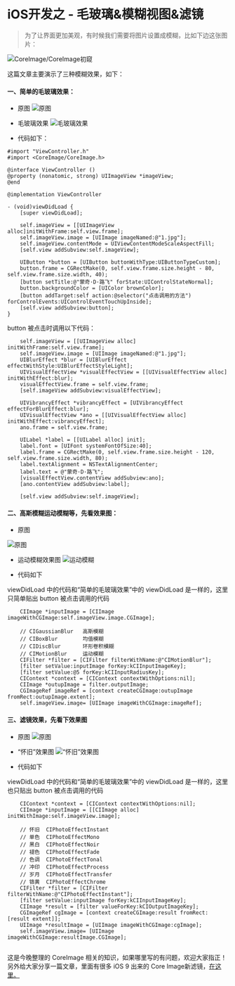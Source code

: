 # iOS开发之 - 毛玻璃&模糊视图&滤镜

> 为了让界面更加美观，有时候我们需要将图片设置成模糊，比如下边这张图片：

![CoreImage/CoreImage初窥](http://upload-images.jianshu.io/upload_images/2665449-6946c7d084d2e1ee.png?imageMogr2/auto-orient/strip%7CimageView2/2/w/1240)

这篇文章主要演示了三种模糊效果，如下：
#### 一、简单的毛玻璃效果：
- 原图
![原图](http://upload-images.jianshu.io/upload_images/2665449-cb2dfce94d622fc0.png?imageMogr2/auto-orient/strip%7CimageView2/2/w/1240)


- 毛玻璃效果
![毛玻璃效果](http://upload-images.jianshu.io/upload_images/2665449-df954aee7a52a2ab.png?imageMogr2/auto-orient/strip%7CimageView2/2/w/1240)

- 代码如下：

```
#import "ViewController.h"
#import <CoreImage/CoreImage.h>

@interface ViewController ()
@property (nonatomic, strong) UIImageView *imageView;
@end

@implementation ViewController

- (void)viewDidLoad {
    [super viewDidLoad];
    
    self.imageView = [[UIImageView alloc]initWithFrame:self.view.frame];
    self.imageView.image = [UIImage imageNamed:@"1.jpg"];
    self.imageView.contentMode = UIViewContentModeScaleAspectFill;
    [self.view addSubview:self.imageView];
    
    UIButton *button = [UIButton buttonWithType:UIButtonTypeCustom];
    button.frame = CGRectMake(0, self.view.frame.size.height - 80, self.view.frame.size.width, 40);
    [button setTitle:@"蒙奇·D·路飞" forState:UIControlStateNormal];
    button.backgroundColor = [UIColor brownColor];
    [button addTarget:self action:@selector("点击调用的方法") forControlEvents:UIControlEventTouchUpInside];
    [self.view addSubview:button];
}

```
button 被点击时调用以下代码：

```
    self.imageView = [[UIImageView alloc] initWithFrame:self.view.frame];
    self.imageView.image = [UIImage imageNamed:@"1.jpg"];
    UIBlurEffect *blur = [UIBlurEffect effectWithStyle:UIBlurEffectStyleLight];
    UIVisualEffectView *visualEffectView = [[UIVisualEffectView alloc] initWithEffect:blur];
    visualEffectView.frame = self.view.frame;
    [self.imageView addSubview:visualEffectView];

    UIVibrancyEffect *vibrancyEffect = [UIVibrancyEffect effectForBlurEffect:blur];
    UIVisualEffectView *ano = [[UIVisualEffectView alloc] initWithEffect:vibrancyEffect];
    ano.frame = self.view.frame;

    UILabel *label = [[UILabel alloc] init];
    label.font = [UIFont systemFontOfSize:40];
    label.frame = CGRectMake(0, self.view.frame.size.height - 120, self.view.frame.size.width, 80);
    label.textAlignment = NSTextAlignmentCenter;
    label.text = @"蒙奇·D·路飞";
    [visualEffectView.contentView addSubview:ano];
    [ano.contentView addSubview:label];
    
    [self.view addSubview:self.imageView];
```

#### 二、高斯模糊运动模糊等，先看效果图：
- 原图

![原图](http://upload-images.jianshu.io/upload_images/2665449-954940694c6fed53.png?imageMogr2/auto-orient/strip%7CimageView2/2/w/1240)

- 运动模糊效果图
![运动模糊](http://upload-images.jianshu.io/upload_images/2665449-d27b1bd30c08f616.png?imageMogr2/auto-orient/strip%7CimageView2/2/w/1240)

- 代码如下

viewDidLoad 中的代码和“简单的毛玻璃效果”中的 viewDidLoad 是一样的，这里只简单贴出 button 被点击调用的代码

```
    CIImage *inputImage = [CIImage imageWithCGImage:self.imageView.image.CGImage];

    // CIGaussianBlur   高斯模糊
    // CIBoxBlur        均值模糊
    // CIDiscBlur       环形卷积模糊
    // CIMotionBlur     运动模糊
    CIFilter *filter = [CIFilter filterWithName:@"CIMotionBlur"];
    [filter setValue:inputImage forKey:kCIInputImageKey];
    [filter setValue:@5 forKey:kCIInputRadiusKey];
    CIContext *context = [CIContext contextWithOptions:nil];
    CIImage *outupImage = filter.outputImage;
    CGImageRef imageRef = [context createCGImage:outupImage fromRect:outupImage.extent];
    self.imageView.image= [UIImage imageWithCGImage:imageRef];
```

#### 三、滤镜效果，先看下效果图

- 原图
![原图](http://upload-images.jianshu.io/upload_images/2665449-503d38d5e10a65b7.png?imageMogr2/auto-orient/strip%7CimageView2/2/w/1240)

- “怀旧”效果图
![“怀旧”效果图](http://upload-images.jianshu.io/upload_images/2665449-f1196625bd86712d.png?imageMogr2/auto-orient/strip%7CimageView2/2/w/1240)



- 代码如下

viewDidLoad 中的代码和“简单的毛玻璃效果”中的 viewDidLoad 是一样的，这里也只贴出 button 被点击调用的代码

```
    CIContext *context = [CIContext contextWithOptions:nil];
    CIImage *inputImage = [[CIImage alloc] initWithImage:self.imageView.image];
    
    // 怀旧  CIPhotoEffectInstant
    // 单色  CIPhotoEffectMono
    // 黑白  CIPhotoEffectNoir
    // 褪色  CIPhotoEffectFade
    // 色调  CIPhotoEffectTonal
    // 冲印  CIPhotoEffectProcess
    // 岁月  CIPhotoEffectTransfer
    // 铬黄  CIPhotoEffectChrome
    CIFilter *filter = [CIFilter filterWithName:@"CIPhotoEffectInstant"]; 
    [filter setValue:inputImage forKey:kCIInputImageKey];
    CIImage *result = [filter valueForKey:kCIOutputImageKey];
    CGImageRef cgImage = [context createCGImage:result fromRect:[result extent]];
    UIImage *resultImage = [UIImage imageWithCGImage:cgImage];
    self.imageView.image= [UIImage imageWithCGImage:resultImage.CGImage];
    
```


这是今晚整理的 CoreImage 相关的知识，如果哪里写的有问题，欢迎大家指正！另外给大家分享一篇文章，里面有很多 iOS 9 出来的 Core Image新滤镜，[在这里。](http://www.cocoachina.com/ios/20151118/14253.html)
